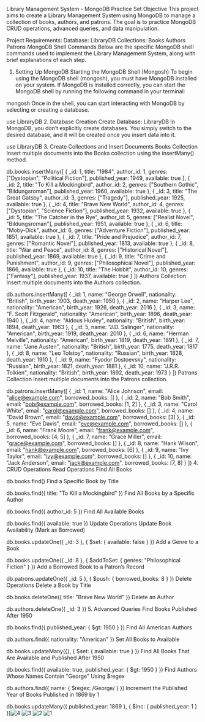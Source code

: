 
Library Management System - MongoDB Practice Set
Objective
This project aims to create a Library Management System using MongoDB to manage a collection of books, authors, and patrons. The goal is to practice MongoDB CRUD operations, advanced queries, and data manipulation.

Project Requirements:
Database: LibraryDB
Collections:
Books
Authors
Patrons
MongoDB Shell Commands
Below are the specific MongoDB shell commands used to implement the Library Management System, along with brief explanations of each step.

1. Setting Up MongoDB
Starting the MongoDB Shell (Mongosh)
To begin using the MongoDB shell (mongosh), you must have MongoDB installed on your system. If MongoDB is installed correctly, you can start the MongoDB shell by running the following command in your terminal:


mongosh
Once in the shell, you can start interacting with MongoDB by selecting or creating a database.


use LibraryDB
2. Database Creation
Create Database: LibraryDB
In MongoDB, you don’t explicitly create databases. You simply switch to the desired database, and it will be created once you insert data into it.


use LibraryDB
3. Create Collections and Insert Documents
Books Collection
Insert multiple documents into the Books collection using the insertMany() method.


db.books.insertMany([
  { _id: 1, title: "1984", author_id: 1, genres: ["Dystopian", "Political Fiction"], published_year: 1949, available: true },
  { _id: 2, title: "To Kill a Mockingbird", author_id: 2, genres: ["Southern Gothic", "Bildungsroman"], published_year: 1960, available: true },
  { _id: 3, title: "The Great Gatsby", author_id: 3, genres: ["Tragedy"], published_year: 1925, available: true },
  { _id: 4, title: "Brave New World", author_id: 4, genres: ["Dystopian", "Science Fiction"], published_year: 1932, available: true },
  { _id: 5, title: "The Catcher in the Rye", author_id: 5, genres: ["Realist Novel", "Bildungsroman"], published_year: 1951, available: true },
  { _id: 6, title: "Moby-Dick", author_id: 6, genres: ["Adventure Fiction"], published_year: 1851, available: true },
  { _id: 7, title: "Pride and Prejudice", author_id: 7, genres: ["Romantic Novel"], published_year: 1813, available: true },
  { _id: 8, title: "War and Peace", author_id: 8, genres: ["Historical Novel"], published_year: 1869, available: true },
  { _id: 9, title: "Crime and Punishment", author_id: 9, genres: ["Philosophical Novel"], published_year: 1866, available: true },
  { _id: 10, title: "The Hobbit", author_id: 10, genres: ["Fantasy"], published_year: 1937, available: true }
])
Authors Collection
Insert multiple documents into the Authors collection.


db.authors.insertMany([
  { _id: 1, name: "George Orwell", nationality: "British", birth_year: 1903, death_year: 1950 },
  { _id: 2, name: "Harper Lee", nationality: "American", birth_year: 1926, death_year: 2016 },
  { _id: 3, name: "F. Scott Fitzgerald", nationality: "American", birth_year: 1896, death_year: 1940 },
  { _id: 4, name: "Aldous Huxley", nationality: "British", birth_year: 1894, death_year: 1963 },
  { _id: 5, name: "J.D. Salinger", nationality: "American", birth_year: 1919, death_year: 2010 },
  { _id: 6, name: "Herman Melville", nationality: "American", birth_year: 1819, death_year: 1891 },
  { _id: 7, name: "Jane Austen", nationality: "British", birth_year: 1775, death_year: 1817 },
  { _id: 8, name: "Leo Tolstoy", nationality: "Russian", birth_year: 1828, death_year: 1910 },
  { _id: 9, name: "Fyodor Dostoevsky", nationality: "Russian", birth_year: 1821, death_year: 1881 },
  { _id: 10, name: "J.R.R. Tolkien", nationality: "British", birth_year: 1892, death_year: 1973 }
])
Patrons Collection
Insert multiple documents into the Patrons collection.


db.patrons.insertMany([
  { _id: 1, name: "Alice Johnson", email: "alice@example.com", borrowed_books: [] },
  { _id: 2, name: "Bob Smith", email: "bob@example.com", borrowed_books: [1, 2] },
  { _id: 3, name: "Carol White", email: "carol@example.com", borrowed_books: [] },
  { _id: 4, name: "David Brown", email: "david@example.com", borrowed_books: [3] },
  { _id: 5, name: "Eve Davis", email: "eve@example.com", borrowed_books: [] },
  { _id: 6, name: "Frank Moore", email: "frank@example.com", borrowed_books: [4, 5] },
  { _id: 7, name: "Grace Miller", email: "grace@example.com", borrowed_books: [] },
  { _id: 8, name: "Hank Wilson", email: "hank@example.com", borrowed_books: [6] },
  { _id: 9, name: "Ivy Taylor", email: "ivy@example.com", borrowed_books: [] },
  { _id: 10, name: "Jack Anderson", email: "jack@example.com", borrowed_books: [7, 8] }
])
4. CRUD Operations
Read Operations
Find All Books

db.books.find()
Find a Specific Book by Title

db.books.find({ title: "To Kill a Mockingbird" })
Find All Books by a Specific Author

db.books.find({ author_id: 5 })
Find All Available Books

db.books.find({ available: true })
Update Operations
Update Book Availability (Mark as Borrowed)

db.books.updateOne({ _id: 3 }, { $set: { available: false } })
Add a Genre to a Book

db.books.updateOne({ _id: 8 }, { $addToSet: { genres: "Philosophical Fiction" } })
Add a Borrowed Book to a Patron’s Record

db.patrons.updateOne({ _id: 5 }, { $push: { borrowed_books: 8 } })
Delete Operations
Delete a Book by Title


db.books.deleteOne({ title: "Brave New World" })
Delete an Author


db.authors.deleteOne({ _id: 3 })
5. Advanced Queries
Find Books Published After 1950


db.books.find({ published_year: { $gt: 1950 } })
Find All American Authors


db.authors.find({ nationality: "American" })
Set All Books to Available

db.books.updateMany({}, { $set: { available: true } })
Find All Books That Are Available and Published After 1950

db.books.find({ available: true, published_year: { $gt: 1950 } })
Find Authors Whose Names Contain "George" Using $regex

db.authors.find({ name: { $regex: /George/ } })
Increment the Published Year of Books Published in 1869 by 1

db.books.updateMany({ published_year: 1869 }, { $inc: { published_year: 1 } })![4](https://github.com/user-attachments/assets/a623ea33-2d7d-4c37-ba84-dbe366ea17ca)
![3](https://github.com/user-attachments/assets/46a5faee-f04b-450e-80ed-8ac58dd4c5a9)
![2](https://github.com/user-attachments/assets/04c559b3-662c-4640-9539-a06d4005ecdd)
![1](https://github.com/user-attachments/assets/d93ae6b5-126f-49e2-91f3-e71ace225142)
